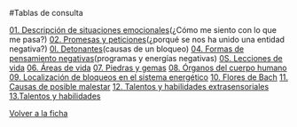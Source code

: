 #Tablas de consulta


[01. Descripción de situaciones emocionales](01.md)(¿Cómo me siento con lo que me pasa?)
[02. Promesas y peticiones](02.md)(¿porqué se nos ha unido una entidad negativa?)
[0l. Detonantes](03.md)(causas de un bloqueo)
[04. Formas de pensamiento negativas](04.md)(programas y energías negativas)
[0S. Lecciones de vida](05.md)
[06. Áreas de vida](06.md)
[07. Piedras y gemas](07.md)
[08. Órganos del cuerpo humano](08.md)
[09. Localización de bloqueos en el sistema energético](09.md)
[10. Flores de Bach](10.md)
[11. Causas de posible malestar](11.md)
[12. Talentos y habilidades extrasensoriales](12.md)
[13.Talentos y habilidades](13.md)

[Volver a la ficha](../ficha.md)
